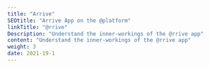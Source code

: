 ```yaml
---
title: "Arrive"
SEOtitle: "Arrive App on the @platform"
linkTitle: "@rrive"
Description: "Understand the inner-workings of the @rrive app"
content: "Understand the inner-workings of the @rrive app"
weight: 3
date: 2021-19-1
---
```

